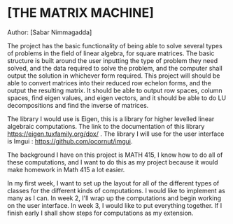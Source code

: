 # [THE MATRIX MACHINE]

Author: [Sabar Nimmagadda]

  The project has the basic functionality of being able to solve several types of problems in the field of linear algebra, for square matrices. 
The basic structure is built around the user inputting the type of problem they need solved, and the data required to
solve the problem, and the computer shall output the solution in whichever form required.
This project will should be able to convert matrices into their reduced row echelon forms, and the output the resulting
matrix. It should be able to output row spaces, column spaces, find eigen values, and eigen vectors, and it should be able to do LU decompositions and find the inverse of matrices. 

  The library I would use is Eigen, this is a library for higher levelled linear algebraic computations. The link to the documentation of this library https://eigen.tuxfamily.org/dox/
 .
 The library I will use for the user interface is Imgui : https://github.com/ocornut/imgui.

  The background I have on this project is MATH 415, I know how to do all of these computations, and I want to do this
as my project because it would make homework in Math 415 a lot easier. 

  In my first week, I want to set up the layout for all of the different types of classes for the different kinds of computations.
I would like to implement as many as I can. In week 2, I'll wrap up the computations and begin working on the user interface. In week 3,
I would like to put everything together. If I finish early I shall show steps for computations as my extension.
